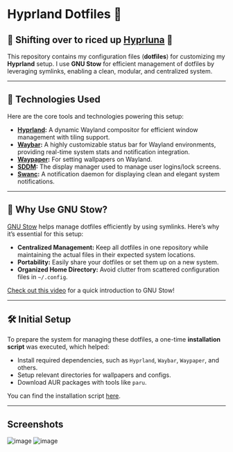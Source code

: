 # Hyprland Dotfiles 🎨
## 🚨 Shifting over to riced up [Hyprluna](https://hyprluna.org/)  🚨
This repository contains my configuration files (**dotfiles**) for customizing my **Hyprland** setup. I use **GNU Stow** for efficient management of dotfiles by leveraging symlinks, enabling a clean, modular, and centralized system.

----

## 🌟 Technologies Used

Here are the core tools and technologies powering this setup:

- **[Hyprland](https://github.com/hyprwm/Hyprland):** A dynamic Wayland compositor for efficient window management with tiling support.
- **[Waybar](https://github.com/Alexays/Waybar):** A highly customizable status bar for Wayland environments, providing real-time system stats and notification integration.
- **[Waypaper](https://github.com/DeKugelschieber/waypaper):** For setting wallpapers on Wayland.
- **[SDDM](https://github.com/sddm/sddm):** The display manager used to manage user logins/lock screens.
- **[Swanc](https://github.com/Alexander-Scott/swanc/):** A notification daemon for displaying clean and elegant system notifications.

----

## 🌟 Why Use GNU Stow?

[GNU Stow](https://www.gnu.org/software/stow/) helps manage dotfiles efficiently by using symlinks. Here’s why it’s essential for this setup:

- **Centralized Management:** Keep all dotfiles in one repository while maintaining the actual files in their expected system locations.
- **Portability:** Easily share your dotfiles or set them up on a new system.
- **Organized Home Directory:** Avoid clutter from scattered configuration files in `~/.config`.

[Check out this video](https://www.youtube.com/watch?v=y6XCebnB9gs&t=50s) for a quick introduction to GNU Stow!

----

## 🛠️ Initial Setup

To prepare the system for managing these dotfiles, a one-time **installation script** was executed, which helped:

- Install required dependencies, such as `Hyprland`, `Waybar`, `Waypaper`, and others.
- Setup relevant directories for wallpapers and configs.
- Download AUR packages with tools like `paru`.

You can find the installation script [here](https://github.com/GeodeArc/GeoDots/blob/main/install.sh).

----

## Screenshots 
![image](https://github.com/user-attachments/assets/04c014d9-7204-49b3-bd35-74b3f4683313)
![image](https://github.com/user-attachments/assets/20d41a1a-c778-41d7-9772-7678424fe0e5)


